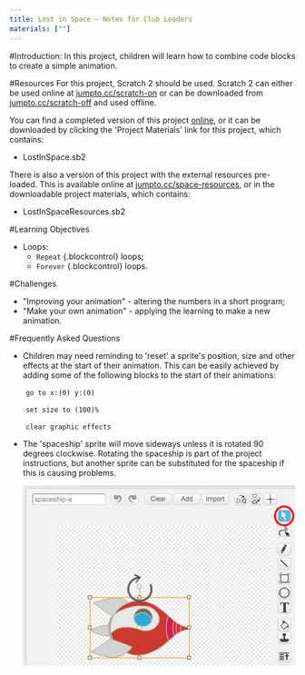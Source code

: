 ```yaml
---
title: Lost in Space — Notes for Club Leaders
materials: [""]
---
```


#Introduction:
In this project, children will learn how to combine code blocks to create a simple animation.

#Resources
For this project, Scratch 2 should be used. Scratch 2 can either be used online at [jumpto.cc/scratch-on](http://jumpto.cc/scratch-on) or can be downloaded from [jumpto.cc/scratch-off](http://jumpto.cc/scratch-off) and used offline.

You can find a completed version of this project <a href="http://scratch.mit.edu/projects/26818098/#editor">online</a>, or it can be downloaded by clicking the 'Project Materials' link for this project, which contains:

+ LostInSpace.sb2

There is also a version of this project with the external resources pre-loaded. This is available online at [jumpto.cc/space-resources](http://jumpto.cc/space-resources), or in the downloadable project materials, which contains:

+ LostInSpaceResources.sb2 

#Learning Objectives
+ Loops:
	+ `Repeat` {.blockcontrol} loops;
	+ `Forever` {.blockcontrol} loops.

#Challenges
+ "Improving your animation" - altering the numbers in a short program;
+ "Make your own animation" - applying the learning to make a new animation.

#Frequently Asked Questions
+ Children may need reminding to 'reset' a sprite's position, size and other effects at the start of their animation. This can be easily achieved by adding some of the following blocks to the start of their animations:

```blocks
	go to x:(0) y:(0)
```

```blocks
	set size to (100)%
```

```blocks
	clear graphic effects
```

+ The 'spaceship' sprite will move sideways unless it is rotated 90 degrees clockwise. Rotating the spaceship is part of the project instructions, but another sprite can be substituted for the spaceship if this is causing problems.

	![screenshot](images/space-rotate.png)
